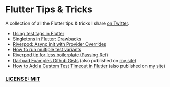 # Flutter Tips & Tricks

A collection of all the Flutter tips & tricks I share [on Twitter](https://twitter.com/biz84).

- [Using test tags in Flutter](tips/0058-using-test-tags/index.md)
- [Singletons in Flutter: Drawbacks](tips/0057-singletons-flutter/index.md)
- [Riverpod: Async init with Provider Overrides](tips/0056-async-init-provider-overrides/index.md)
- [How to run multiple test variants](tips/0055-run-multiple-test-variants/index.md)
- [Riverpod tip for less boilerplate (Passing Ref)](tips/0054-riverpod-tip-less-boilerplate/index.md)
- [Dartpad Examples Github Gists](tips/0053-dartpad-examples-github-gists/index.md) (also published on [my site](https://codewithandrea.com/tips/create-dartpad-from-github-gist/))
- [How to Add a Custom Test Timeout in Flutter](tips/0052-custom-test-timeout/index.md) (also published on [my site](https://codewithandrea.com/tips/custom-test-timeout-flutter/))
  
### [LICENSE: MIT](LICENSE.md)